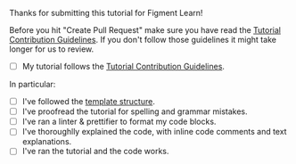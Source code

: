 Thanks for submitting this tutorial for Figment Learn!

Before you hit "Create Pull Request" make sure you have read the [Tutorial Contribution Guidelines](https://app.gitbook.com/@figment-learn/s/learn-docs/other/tutorial-guidelines). If you don't follow those guidelines it might take longer for us to review.

- [ ] My tutorial follows the [Tutorial Contribution Guidelines](https://app.gitbook.com/@figment-learn/s/learn-docs/other/tutorial-guidelines).

In particular:

- [ ] I've followed the [template structure](Structure).
- [ ] I've proofread the tutorial for spelling and grammar mistakes.
- [ ] I've ran a linter & prettifier to format my code blocks.
- [ ] I've thoroughlly explained the code, with inline code comments and text explanations.
- [ ] I've ran the tutorial and the code works.
